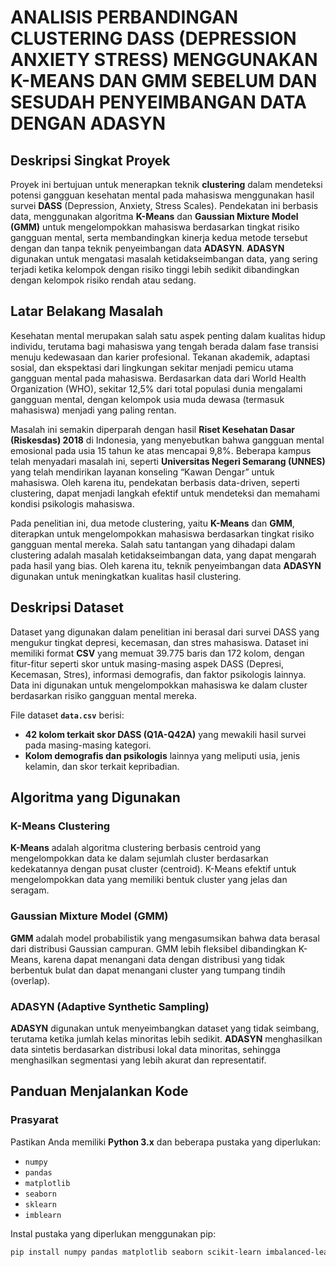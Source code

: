 # **ANALISIS PERBANDINGAN CLUSTERING DASS (DEPRESSION ANXIETY STRESS) MENGGUNAKAN K-MEANS DAN GMM SEBELUM DAN SESUDAH PENYEIMBANGAN DATA DENGAN ADASYN**

## **Deskripsi Singkat Proyek**
Proyek ini bertujuan untuk menerapkan teknik **clustering** dalam mendeteksi potensi gangguan kesehatan mental pada mahasiswa menggunakan hasil survei **DASS** (Depression, Anxiety, Stress Scales). Pendekatan ini berbasis data, menggunakan algoritma **K-Means** dan **Gaussian Mixture Model (GMM)** untuk mengelompokkan mahasiswa berdasarkan tingkat risiko gangguan mental, serta membandingkan kinerja kedua metode tersebut dengan dan tanpa teknik penyeimbangan data **ADASYN**. **ADASYN** digunakan untuk mengatasi masalah ketidakseimbangan data, yang sering terjadi ketika kelompok dengan risiko tinggi lebih sedikit dibandingkan dengan kelompok risiko rendah atau sedang.

## **Latar Belakang Masalah**
Kesehatan mental merupakan salah satu aspek penting dalam kualitas hidup individu, terutama bagi mahasiswa yang tengah berada dalam fase transisi menuju kedewasaan dan karier profesional. Tekanan akademik, adaptasi sosial, dan ekspektasi dari lingkungan sekitar menjadi pemicu utama gangguan mental pada mahasiswa. Berdasarkan data dari World Health Organization (WHO), sekitar 12,5% dari total populasi dunia mengalami gangguan mental, dengan kelompok usia muda dewasa (termasuk mahasiswa) menjadi yang paling rentan.

Masalah ini semakin diperparah dengan hasil **Riset Kesehatan Dasar (Riskesdas) 2018** di Indonesia, yang menyebutkan bahwa gangguan mental emosional pada usia 15 tahun ke atas mencapai 9,8%. Beberapa kampus telah menyadari masalah ini, seperti **Universitas Negeri Semarang (UNNES)** yang telah mendirikan layanan konseling “Kawan Dengar” untuk mahasiswa. Oleh karena itu, pendekatan berbasis data-driven, seperti clustering, dapat menjadi langkah efektif untuk mendeteksi dan memahami kondisi psikologis mahasiswa.

Pada penelitian ini, dua metode clustering, yaitu **K-Means** dan **GMM**, diterapkan untuk mengelompokkan mahasiswa berdasarkan tingkat risiko gangguan mental mereka. Salah satu tantangan yang dihadapi dalam clustering adalah masalah ketidakseimbangan data, yang dapat mengarah pada hasil yang bias. Oleh karena itu, teknik penyeimbangan data **ADASYN** digunakan untuk meningkatkan kualitas hasil clustering.

## **Deskripsi Dataset**
Dataset yang digunakan dalam penelitian ini berasal dari survei DASS yang mengukur tingkat depresi, kecemasan, dan stres mahasiswa. Dataset ini memiliki format **CSV** yang memuat 39.775 baris dan 172 kolom, dengan fitur-fitur seperti skor untuk masing-masing aspek DASS (Depresi, Kecemasan, Stres), informasi demografis, dan faktor psikologis lainnya. Data ini digunakan untuk mengelompokkan mahasiswa ke dalam cluster berdasarkan risiko gangguan mental mereka.

File dataset **`data.csv`** berisi:
- **42 kolom terkait skor DASS (Q1A-Q42A)** yang mewakili hasil survei pada masing-masing kategori.
- **Kolom demografis dan psikologis** lainnya yang meliputi usia, jenis kelamin, dan skor terkait kepribadian.

## **Algoritma yang Digunakan**

### **K-Means Clustering**
**K-Means** adalah algoritma clustering berbasis centroid yang mengelompokkan data ke dalam sejumlah cluster berdasarkan kedekatannya dengan pusat cluster (centroid). K-Means efektif untuk mengelompokkan data yang memiliki bentuk cluster yang jelas dan seragam.

### **Gaussian Mixture Model (GMM)**
**GMM** adalah model probabilistik yang mengasumsikan bahwa data berasal dari distribusi Gaussian campuran. GMM lebih fleksibel dibandingkan K-Means, karena dapat menangani data dengan distribusi yang tidak berbentuk bulat dan dapat menangani cluster yang tumpang tindih (overlap).

### **ADASYN (Adaptive Synthetic Sampling)**
**ADASYN** digunakan untuk menyeimbangkan dataset yang tidak seimbang, terutama ketika jumlah kelas minoritas lebih sedikit. **ADASYN** menghasilkan data sintetis berdasarkan distribusi lokal data minoritas, sehingga menghasilkan segmentasi yang lebih akurat dan representatif.

## **Panduan Menjalankan Kode**

### **Prasyarat**
Pastikan Anda memiliki **Python 3.x** dan beberapa pustaka yang diperlukan:
- `numpy`
- `pandas`
- `matplotlib`
- `seaborn`
- `sklearn`
- `imblearn`

Instal pustaka yang diperlukan menggunakan pip:
```bash
pip install numpy pandas matplotlib seaborn scikit-learn imbalanced-learn
